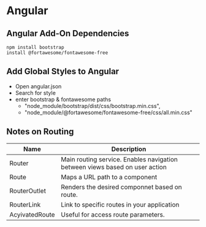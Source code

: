 # Angular

## Angular Add-On Dependencies

```
npm install bootstrap
install @fortawesome/fontawesome-free
```

## Add Global Styles to Angular

- Open angular.json
- Search for style
- enter bootstrap & fontawesome paths
  - "node_module/bootstrap/dist/css/bootstrap.min.css",
  - "node_module/@fortawesome/fontawesome-free/css/all.min.css"

## Notes on Routing

| Name           | Description                                                                 |
| -------------- | --------------------------------------------------------------------------- |
| Router         | Main routing service. Enables navigation between views based on user action |
| Route          | Maps a URL path to a component                                              |
| RouterOutlet   | Renders the desired componnet based on route.                               |
| RouterLink     | Link to specific routes in your application                                 |
| AcyivatedRoute | Useful for access route parameters.                                         |
